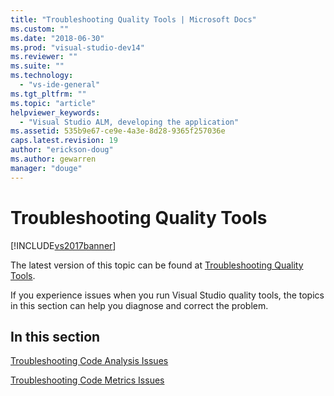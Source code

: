 ```yaml
---
title: "Troubleshooting Quality Tools | Microsoft Docs"
ms.custom: ""
ms.date: "2018-06-30"
ms.prod: "visual-studio-dev14"
ms.reviewer: ""
ms.suite: ""
ms.technology: 
  - "vs-ide-general"
ms.tgt_pltfrm: ""
ms.topic: "article"
helpviewer_keywords: 
  - "Visual Studio ALM, developing the application"
ms.assetid: 535b9e67-ce9e-4a3e-8d28-9365f257036e
caps.latest.revision: 19
author: "erickson-doug"
ms.author: gewarren
manager: "douge"
---
```

# Troubleshooting Quality Tools
[!INCLUDE[vs2017banner](../includes/vs2017banner.md)]

The latest version of this topic can be found at [Troubleshooting Quality Tools](https://docs.microsoft.com/visualstudio/code-quality/troubleshooting-quality-tools).  
  
If you experience issues when you run Visual Studio quality tools, the topics in this section can help you diagnose and correct the problem.  
  
## In this section  
 [Troubleshooting Code Analysis Issues](../code-quality/troubleshooting-code-analysis-issues.md)  
  
 [Troubleshooting Code Metrics Issues](../code-quality/troubleshooting-code-metrics-issues.md)




